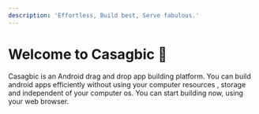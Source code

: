 ```yaml
---
description: 'Effortless, Build best, Serve fabulous.'
---
```


# Welcome to Casagbic 👋

Casagbic is an Android drag and drop app building platform. You can build android apps efficiently without using your computer resources , storage and independent of your computer os. You can start building now, using your web browser.



